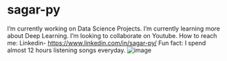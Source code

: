 # sagar-py

I’m currently working on Data Science Projects.
I’m currently learning more about Deep Learning.
I’m looking to collaborate on Youtube.
How to reach me: Linkedin- https://www.linkedin.com/in/sagar-py/
Fun fact: I spend almost 12 hours listening songs everyday.
![image](https://user-images.githubusercontent.com/63507061/114851738-c870f780-9dff-11eb-9073-c52be7ba7115.png)
